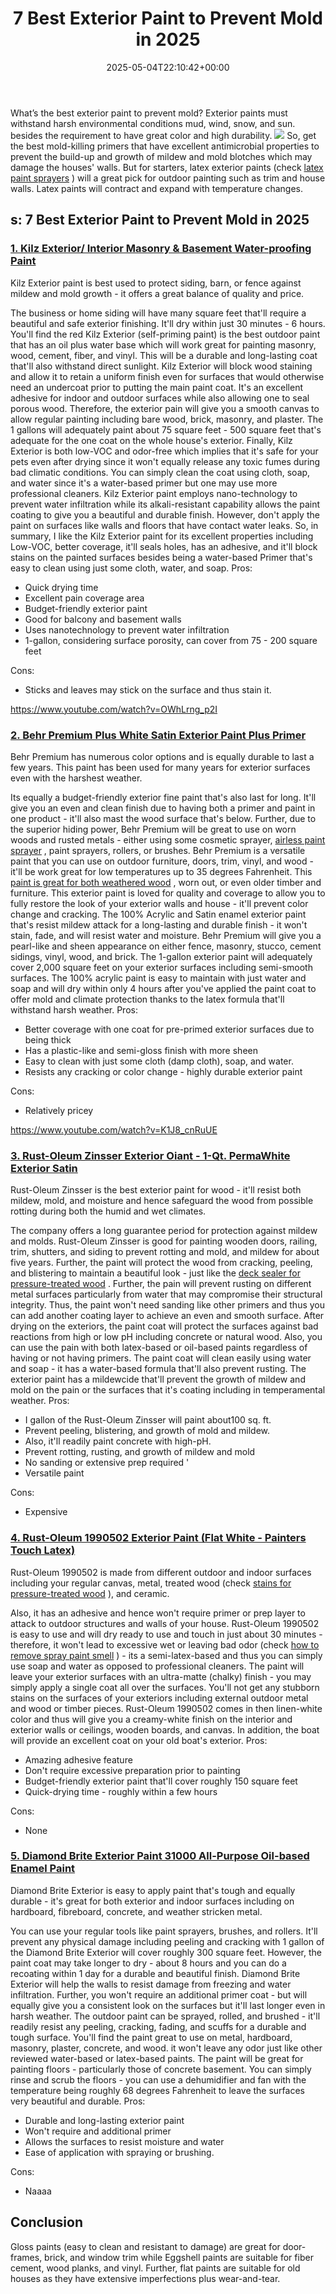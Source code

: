﻿---
layout: post
title: 7 Best Exterior Paint to Prevent Mold in 2025
date: '2025-05-04T22:10:42+00:00'
categories:
- Paint
tags: []
slug: /best-exterior-paint-to-prevent-mold/
lastmod: 2025-05-07T12:21:23+03:00
---

What’s the best exterior paint to prevent mold? Exterior paints must withstand harsh environmental conditions mud, wind, snow, and sun. besides the requirement to have great color and high durability.
![](/assets/img/12/Pest-Control.jpg)
So, get the best mold-killing primers that have excellent antimicrobial properties to prevent the build-up and growth of mildew and mold blotches which may damage the houses' walls.
But for starters, latex exterior paints (check
[latex paint sprayers](https://pestpolicy.com/best-sprayer-for-latex-paint/)
) will a great pick for outdoor painting such as trim and house walls. Latex paints will contract and expand with temperature changes.
## s: 7 Best Exterior Paint to Prevent Mold in 2025
### [1. Kilz Exterior/ Interior Masonry & Basement Water-proofing Paint](https://www.amazon.com/dp/B00B2G97FU/?tag=p-policy-20)
Kilz Exterior paint is best used to protect siding, barn, or fence against mildew and mold growth - it offers a great balance of quality and price.

The business or home siding will have many square feet that'll require a beautiful and safe exterior finishing. It'll dry within just 30 minutes - 6 hours.
You'll find the red Kilz Exterior (self-priming paint) is the best outdoor paint that has an oil plus water base which will work great for painting masonry, wood, cement, fiber, and vinyl.
This will be a durable and long-lasting coat that'll also withstand direct sunlight.
Kilz Exterior will block wood staining and allow it to retain a uniform finish even for surfaces that would otherwise need an undercoat prior to putting the main paint coat.
It's an excellent adhesive for indoor and outdoor surfaces while also allowing one to seal porous wood.
Therefore, the exterior pain will give you a smooth canvas to allow regular painting including bare wood, brick, masonry, and plaster.
The 1 gallons will adequately paint about 75 square feet - 500 square feet that's adequate for the one coat on the whole house's exterior.
Finally, Kilz Exterior is both low-VOC and odor-free which implies that it's safe for your pets even after drying since it won't equally release any toxic fumes during bad climatic conditions.
You can simply clean the coat using cloth, soap, and water since it's a water-based primer but one may use more professional cleaners.
Kilz Exterior paint employs
nano-technology to prevent water infiltration while its alkali-resistant capability allows the paint coating to give you a beautiful and durable finish.
However, don't apply the paint on surfaces like walls and
floors that have contact water leaks.
So, in summary, I like the Kilz Exterior paint for its excellent properties including Low-VOC, better coverage, it'll seals holes, has an adhesive, and it'll block stains on the painted surfaces besides being a water-based Primer that's easy to clean using just some cloth, water, and soap.
Pros:
- Quick drying time
- Excellent pain coverage area
- Budget-friendly exterior paint
- Good for balcony and basement walls
- Uses nanotechnology to prevent water infiltration
- 1-gallon, considering surface porosity, can cover from 75 - 200 square feet

Cons:
- Sticks and leaves may stick on the surface and thus stain it.

https://www.youtube.com/watch?v=OWhLrng_p2I
### [2. Behr Premium Plus White Satin Exterior Paint Plus Primer](https://www.amazon.com/dp/B00MZ8PDMU/?tag=p-policy-20)
Behr Premium has numerous color options and is equally durable to last a few years. This paint has been used for many years for exterior surfaces even with the harshest weather.

Its equally a budget-friendly exterior fine paint that's also last for long. It'll give you an even and clean finish due to having both a primer and paint in one product - it'll also mast the wood surface that's below.
Further, due to the superior hiding power, Behr Premium will be great to use on worn woods and rusted metals - either using some cosmetic sprayer,
[airless paint sprayer](https://pestpolicy.com/best-airless-paint-sprayer/)
, paint sprayers, rollers, or brushes.
Behr Premium is a versatile paint that you can use on outdoor furniture, doors, trim, vinyl, and wood - it'll be work great for low temperatures up to 35 degrees Fahrenheit. This
[paint is great for both weathered wood](https://pestpolicy.com/best-deck-stain-for-weathered-wood/)
, worn out, or even older timber and furniture.
This exterior paint is loved for quality and coverage to allow you to fully restore the look of your exterior walls and house - it'll prevent color change and cracking.
The 100% Acrylic and Satin enamel exterior paint that's resist mildew attack for a long-lasting and durable finish - it won't stain, fade, and will resist water and moisture.
Behr Premium will give you a pearl-like and sheen appearance on either fence, masonry, stucco, cement sidings, vinyl, wood, and brick.
The 1-gallon exterior paint will adequately cover 2,000 square feet on your exterior surfaces including semi-smooth surfaces.
The 100% acrylic paint is easy to maintain with just water and soap and will dry within only 4 hours after you've applied the paint coat to offer mold and climate protection thanks to the latex formula that'll withstand harsh weather.
Pros:
- Better coverage with one coat for pre-primed exterior surfaces due to being thick
- Has a plastic-like and semi-gloss finish with more sheen
- Easy to clean with just some cloth (damp cloth), soap, and water.
- Resists any cracking or color change - highly durable exterior paint

Cons:
- Relatively pricey

https://www.youtube.com/watch?v=K1J8_cnRuUE
### [3. Rust-Oleum Zinsser Exterior Oiant - 1-Qt. PermaWhite Exterior Satin](https://www.amazon.com/dp/B000H5VKBQ/?tag=p-policy-20)
Rust-Oleum Zinsser is the best exterior paint for wood - it'll resist both mildew, mold, and moisture and hence safeguard the wood from possible rotting during both the humid and wet climates.

The company offers a long guarantee period for protection against mildew and molds.
Rust-Oleum Zinsser is good for painting wooden doors, railing, trim, shutters, and siding to prevent rotting and mold, and mildew for about five years.
Further, the paint will protect the wood from cracking, peeling, and blistering to maintain a beautiful look - just like the
[deck sealer for pressure-treated wood](https://pestpolicy.com/best-deck-sealer-for-pressure-treated-wood/)
.
Further, the pain will prevent rusting on different metal surfaces particularly from water that may compromise their structural integrity.
Thus, the paint won't need sanding like other primers and thus you can add another coating layer to achieve an even and smooth surface.
After drying on the exteriors, the paint coat will protect the surfaces against bad reactions from high or low pH including concrete or natural wood.
Also, you can use the pain with both latex-based or oil-based paints regardless of having or not having primers. The paint coat will clean easily using water and soap - it has a water-based formula that'll also prevent rusting.
The exterior paint has a mildewcide that'll prevent the growth of mildew and mold on the pain or the surfaces that it's coating including in temperamental weather.
Pros:
- I gallon of the Rust-Oleum Zinsser will paint about100 sq. ft.
- Prevent peeling, blistering, and growth of mold and mildew.
- Also, it'll readily paint concrete with high-pH.
- Prevent rotting, rusting, and growth of mildew and mold
- No sanding or extensive prep required '
- Versatile paint

Cons:
- Expensive

### [4. Rust-Oleum 1990502 Exterior Paint (Flat White - Painters Touch Latex)](https://www.amazon.com/dp/B000H5VKBQ/?tag=p-policy-20)
Rust-Oleum 1990502 is made from different outdoor and indoor surfaces including your regular canvas, metal, treated wood (check
[stains for pressure-treated wood](https://pestpolicy.com/best-deck-stain-for-pressure-treated-wood/)
), and ceramic.

Also, it has an adhesive and hence won't require primer or prep layer to attack to outdoor structures and walls of your house.
Rust-Oleum 1990502 is easy to use and will dry ready to use and touch in just about 30 minutes - therefore, it won't lead to excessive wet or leaving bad odor (check
[how to remove spray paint smell](https://pestpolicy.com/how-to-get-rid-of-spray-paint-smell/)
) - its a semi-latex-based and thus you can simply use soap and water as opposed to professional cleaners.
The paint will leave your exterior surfaces with an ultra-matte (chalky) finish - you may simply apply a single coat all over the surfaces.
You'll not get any stubborn stains on the surfaces of your exteriors including external outdoor metal and wood or timber pieces.
Rust-Oleum 1990502 comes in then linen-white color and thus will give you a creamy-white finish on the interior and exterior walls or ceilings, wooden boards, and canvas. In addition, the boat will provide an excellent coat on your old boat's exterior.
Pros:
- Amazing adhesive feature
- Don't require excessive preparation prior to painting
- Budget-friendly exterior paint that'll cover roughly 150 square feet
- Quick-drying time - roughly within a few hours

Cons:
- None

### [5. Diamond Brite Exterior Paint 31000 All-Purpose Oil-based Enamel Paint](https://www.amazon.com/dp/B00AENE0JK/?tag=p-policy-20)
Diamond Brite Exterior is easy to apply paint that's tough and equally durable - it's great for both exterior and indoor surfaces including on hardboard, fibreboard, concrete, and weather stricken metal.

You can use your regular tools like paint sprayers, brushes, and rollers.
It'll prevent any physical damage including peeling and cracking with 1 gallon of the Diamond Brite Exterior will cover roughly 300 square feet.
However, the paint coat may take longer to dry - about 8 hours and you can do a recoating within 1 day for a durable and beautiful finish.
Diamond Brite Exterior will help the walls to resist damage from freezing and water infiltration. Further, you won't require an additional primer coat - but will equally give you a consistent look on the surfaces but it'll last longer even in harsh weather.
The outdoor paint can be sprayed, rolled, and brushed - it'll readily resist any peeling, cracking, fading, and scuffs for a durable and tough surface.
You'll find the paint great to use on metal,
hardboard, masonry, plaster, concrete, and wood. it won't leave any odor just like other reviewed water-based or latex-based paints.
The paint will be great for painting floors - particularly those of concrete basement. You can simply rinse and scrub the floors - you can use a dehumidifier and fan with the temperature being roughly 68 degrees Fahrenheit to leave the surfaces very beautiful and durable.
Pros:
- Durable and long-lasting exterior paint
- Won't require and additional primer
- Allows the surfaces to resist moisture and water
- Ease of application with spraying or brushing.

Cons:
- Naaaa

## Conclusion
Gloss paints (easy to clean and resistant to damage) are great for door-frames, brick, and window trim while Eggshell paints are suitable for fiber cement, wood planks, and vinyl.
Further, flat paints are suitable for old houses as they have extensive imperfections plus wear-and-tear.